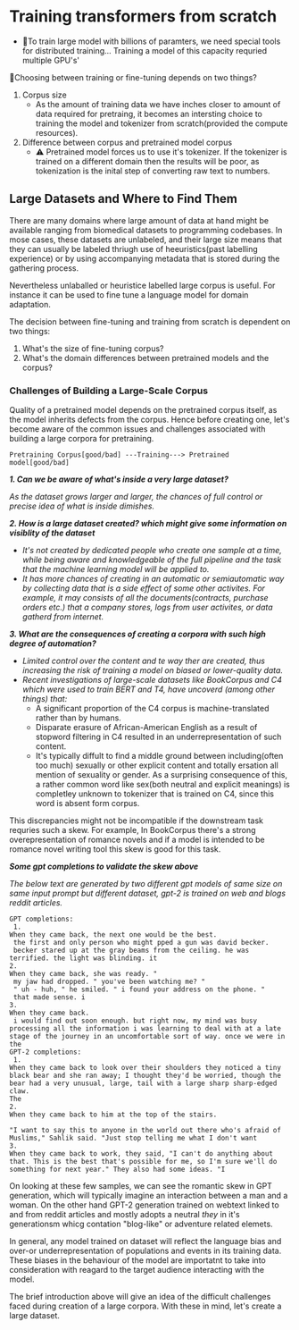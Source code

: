 # Training transformers from scratch

* 📝To train large model with billions of paramters, we need special tools for distributed training... Training a model of this capacity requried multiple GPU's'

📝Choosing between training or fine-tuning depends on two things?

1. Corpus size
    * As the amount of training data we have inches closer to amount of data required for pretraing, it becomes an intersting choice to training the model and tokenizer from scratch(provided the compute resources).
2. Difference between corpus and pretrained model corpus
    * ⚠️ Pretrained model forces us to use it's tokenizer. If the tokenizer is trained on a different domain then the results will be poor, as tokenization is the inital step of converting raw text to numbers.

## Large Datasets and Where to Find Them

There are many domains where large amount of data at hand might be available ranging from biomedical datasets to programming codebases. In mose cases, these datasets are unlabeled, and their large size means that they can usually be labeled thriugh use of heeuristics(past labelling experience) or by using accompanying metadata that is stored during the gathering process.

Nevertheless unlaballed or heuristice labelled large corpus is useful. For instance it can be used to fine tune a language model for domain adaptation.

The decision between fine-tuning and training from scratch is dependent on two things:

1. What's the size of fine-tuning corpus?
2. What's the domain differences between pretrained models and the corpus?

### Challenges of Building a Large-Scale Corpus

Quality of a pretrained model depends on the pretrained corpus itself, as the model inherits defects from the corpus. Hence before creating one, let's become aware of the common issues and challenges associated with building a large corpora for pretraining.

```
Pretraining Corpus[good/bad] ---Training---> Pretrained model[good/bad]
```

***1. Can we be aware of what's inside a very large dataset?***

*As the dataset grows larger and larger, the chances of full control or precise idea of what is inside dimishes.*

***2. How is a large dataset created? which might give some information on visiblity of the dataset***

* *It's not created by dedicated people who create one sample at a time, while being aware and knowledgeable of the full pipeline and the task that the machine learning model will be applied to.*
* *It has more chances of creating in an automatic or semiautomatic way by collecting data that is a side effect of some other activites. For example, it may consists of all the documents(contracts, purchase orders etc.) that a company stores, logs from user activites, or data gatherd from internet.*

***3. What are the consequences of creating a corpora with such high degree of automation?***

* *Limited control over the content and te way ther are created, thus increasing the risk of training a model on biased or lower-quality data.*
* *Recent investigations of large-scale datasets like BookCorpus and C4 which were used to train BERT and T4, have uncoverd (among other things) that:*
    * A significant proportion of the C4 corpus is machine-translated rather than by humans.
    * Disparate erasure of African-American English as a result of stopword filtering in C4 resulted in an underrepresentation of such content.
    * It's typically diffult to find a middle ground between including(often too much) sexually or other explicit content and totally ersation all mention of sexuality or gender. As a surprising consequence of this, a rather common word like sex(both neutral and explicit meanings) is completley unknown to tokenizer that is trained on C4, since this word is absent form corpus.

This discrepancies might not be incompatible if the downstream task requries such a skew. For example, In BookCorpus there's a strong overepresentation of romance novels and if a model is intended to be romance novel writing tool this skew is good for this task.

***Some gpt completions to validate the skew above***

*The below text are generated by two different gpt models of same size on same input prompt but different dataset, gpt-2 is trained on web and blogs reddit articles.*

```
GPT completions:
 1.
When they came back, the next one would be the best.
 the first and only person who might pped a gun was david becker.
 becker stared up at the gray beams from the ceiling. he was terrified. the light was blinding. it
2.
When they came back, she was ready. "
 my jaw had dropped. " you've been watching me? "
 " uh - huh, " he smiled. " i found your address on the phone. "
 that made sense. i
3.
When they came back.
 i would find out soon enough. but right now, my mind was busy processing all the information i was learning to deal with at a late stage of the journey in an uncomfortable sort of way. once we were in the
GPT-2 completions:
 1.
When they came back to look over their shoulders they noticed a tiny black bear and she ran away; I thought they'd be worried, though the bear had a very unusual, large, tail with a large sharp sharp-edged claw.
The
2.
When they came back to him at the top of the stairs.

"I want to say this to anyone in the world out there who's afraid of Muslims," Sahlik said. "Just stop telling me what I don't want
3.
When they came back to work, they said, "I can't do anything about that. This is the best that's possible for me, so I'm sure we'll do something for next year." They also had some ideas. "I
```

On looking at these few samples, we can see the romantic skew in GPT generation, which will typically imagine an interaction between a man and a woman. On the other hand GPT-2 generation trained on webtext linked to and from reddit articles and mostly adopts a neutral *they* in it's generationsm whicg contation "blog-like" or adventure related elemets.

In general, any model trained on dataset will reflect the language bias and over-or underrepresentation of populations and events in its training data. These biases in the behaviour of the model are importatnt to take into consideration with reagard to the target audience interacting with the model.

The brief introduction above will give an idea of the difficult challenges faced during creation of a large corpora. With these in mind, let's create a large dataset.
